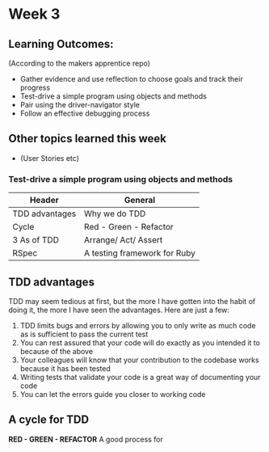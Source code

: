 # Week 3
## Learning Outcomes:
(According to the makers apprentice repo)
* Gather evidence and use reflection to choose goals and track their progress
* Test-drive a simple program using objects and methods
* Pair using the driver-navigator style
* Follow an effective debugging process
## Other topics learned this week 
* (User Stories etc)

### Test-drive a simple program using objects and methods
|Header         |General                     |
|---------------|----------------------------|
|TDD advantages |Why we do TDD               |
|Cycle          |Red - Green - Refactor      |
|3 As of TDD    |Arrange/ Act/ Assert        |
|RSpec          |A testing framework for Ruby|

## TDD advantages
TDD may seem tedious at first, but the more I have gotten into the habit of doing it, the more I have seen the advantages. Here are just a few:
1. TDD limits bugs and errors by allowing you to only write as much code as is sufficient to pass the current test
2. You can rest assured that your code will do exactly as you intended it to because of the above
3. Your colleagues will know that your contribution to the codebase works because it has been tested
4. Writing tests that validate your code is a great way of documenting your code
5. You can let the errors guide you closer to working code
  
## A cycle for TDD
**RED - GREEN - REFACTOR**
A good process for 